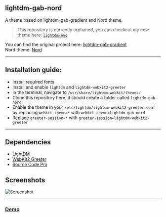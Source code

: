 ## lightdm-gab-nord
A theme based on lightdm-gab-gradient and Nord theme.

> This repository is currently orphaned, you can checkout my new theme here: [`lightdm-evo`](https://github.com/AlphaNecron/lightdm-evo)

You can find the original project here: [lightdm-gab-gradient](https://github.com/GabrielTenma/lightdm-gab-gradient)  
Nord theme: [Nord](https://github.com/arcticicestudio/nord)
***
## Installation guide:

* Install required fonts
* Install and enable `lightdm` and `lightdm-webkit2-greeter`
* In the terminal, navigate to `/usr/share/lightdm-webkit/themes/`
* Clone this repository here, it should create a folder called `lightdm-gab-nord`
* Enable the theme in your `/etc/lightdm/lightdm-webkit2-greeter.conf` by replacing `webkit_theme=*` with `webkit_theme=lightdm-gab-nord`
* Replace `greeter-session=*` with `greeter-session=lightdm-webkit2-greeter`

***
## Dependencies
* [LightDM](https://www.archlinux.org/packages/extra/x86_64/lightdm/)
* [WebKit2 Greeter](https://www.archlinux.org/packages/community/x86_64/lightdm-webkit2-greeter/)
* [Source Code Pro](https://archlinux.org/packages/extra/any/adobe-source-code-pro-fonts/)
## Screenshots
![Screenshot](https://i.imgur.com/2qhsdTs.png "Demo screenshot")
***
### [Demo](https://alphanecron.github.io/lightdm-gab-nord)

